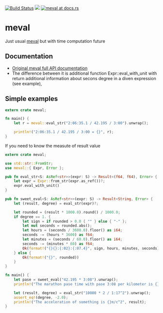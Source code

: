[![Build Status](https://travis-ci.org/rekka/meval-rs.svg?branch=master)](https://travis-ci.org/rekka/meval-rs)
[![](http://meritbadge.herokuapp.com/meval)](https://crates.io/crates/meval)
[![meval at docs.rs](https://docs.rs/meval/badge.svg)](https://docs.rs/meval)

# meval

Just usual [meval](https://github.com/rekka/meval-rs) but with time computation future

## Documentation

- [Original meval full API documentation](https://docs.rs/meval)
- The difference between it is additional function Expr::eval_with_unit with return additional information about secons degree in a diven expression (see example),

## Simple examples

```rust
extern crate meval;

fn main() {
    let r = meval::eval_str("2:06:35.1 / 42.195 / 3:00").unwrap();

    println!("2:06:35.1 / 42.195 / 3:00 = {}", r);
}
```

If you need to know the measute of result value

```rust
extern crate meval;

use std::str::FromStr;
use meval::{ Expr, Error };

pub fn eval_str<S: AsRef<str>>(expr: S) -> Result<(f64, f64), Error> {
    let expr = Expr::from_str(expr.as_ref())?;
    expr.eval_with_unit()
}

pub fn sweet_eval<S: AsRef<str>>(expr: S) -> Result<String, Error> {
    let (result, degree) = eval_str(expr)?;

    let rounded = (result * 1000.0).round() / 1000.0;
    if degree == 1. {
        let sign = if rounded > 0.0 { "" } else { "-" };
        let mut seconds = rounded.abs();
        let hours = (seconds / 3600.0).floor() as i64;
        seconds -= (hours * 3600) as f64;
        let minutes = (seconds / 60.0).floor() as i64;
        seconds -= (minutes * 60) as f64;
        Ok(format!("{}{}:{:02}:{:07.4}", sign, hours, minutes, seconds))
    } else {
        Ok(format!("{}", rounded))
    }
}

fn main() {
    let pase = sweet_eval("42.195 * 3:08").unwrap();
    println!("The marathon pase time with pase 3:08 per kilometer is {}", pase);

    let (result, degree) = eval_str("10000 * 2 / 1:17^2").unwrap();
    assert_eq!(degree, -2.0);
    println!("The acceleration of something is {}m/c^2", result);
}

```
